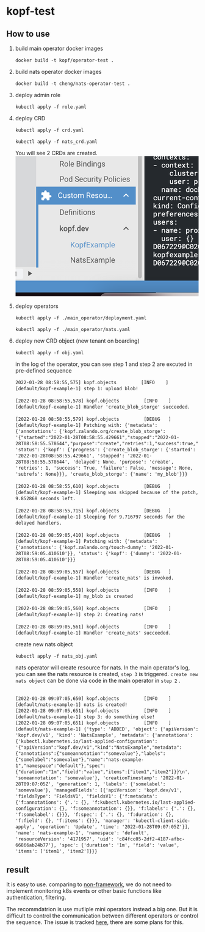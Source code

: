 # kopf-test
## How to use
1. build main operator docker images


	```
	docker build -t kopf/operator-test .
	```


2. build nats operator docker images

	```
	docker build -t cheng/nats-operator-test .
	```


3. deploy admin role


	```
	kubectl apply -f role.yaml

	```


4. deploy CRD


	```
	kubectl apply -f crd.yaml

	```


	```
	kubectl apply -f nats_crd.yaml

	```

	You will see 2 CRDs are created.
	![pic](pic1.png)
5. deploy operators

	```
	kubectl apply -f ./main_operator/deployment.yaml

	```


	```
	kubectl apply -f ./main_operator/nats.yaml

	```

5. deploy new CRD object (new tenant on boarding)

	```
	kubectl apply -f obj.yaml

	```

	in the log of the operator, you can see step 1 and step 2 are excuted in pre-defined sequence
	
	```
	2022-01-28 08:58:55,575] kopf.objects         [INFO    ] [default/kopf-example-1] step 1: upload blob! 
	
	[2022-01-28 08:58:55,578] kopf.objects         [INFO    ] [default/kopf-example-1] Handler 'create_blob_storge' succeeded.

	[2022-01-28 08:58:55,579] kopf.objects         [DEBUG   ] [default/kopf-example-1] Patching with: {'metadata': {'annotations': {'kopf.zalando.org/create_blob_storge': '{"started":"2022-01-28T08:58:55.429661","stopped":"2022-01-28T08:58:55.578644","purpose":"create","retries":1,"success":true,"failure":false}'}}, 'status': {'kopf': {'progress': {'create_blob_storge': {'started': '2022-01-28T08:58:55.429661', 'stopped': '2022-01-28T08:58:55.578644', 'delayed': None, 'purpose': 'create', 'retries': 1, 'success': True, 'failure': False, 'message': None, 'subrefs': None}}}, 'create_blob_storge': {'name': 'my_blob'}}}

	[2022-01-28 08:58:55,610] kopf.objects         [DEBUG   ] [default/kopf-example-1] Sleeping was skipped because of the patch, 9.852868 seconds left.

	[2022-01-28 08:58:55,715] kopf.objects         [DEBUG   ] [default/kopf-example-1] Sleeping for 9.716797 seconds for the delayed handlers.

	[2022-01-28 08:59:05,410] kopf.objects         [DEBUG   ] [default/kopf-example-1] Patching with: {'metadata': {'annotations': {'kopf.zalando.org/touch-dummy': '2022-01-28T08:59:05.410610'}}, 'status': {'kopf': {'dummy': '2022-01-28T08:59:05.410610'}}}

	[2022-01-28 08:59:05,557] kopf.objects         [DEBUG   ] [default/kopf-example-1] Handler 'create_nats' is invoked.

	[2022-01-28 08:59:05,558] kopf.objects         [INFO    ] [default/kopf-example-1] my_blob is created 

	[2022-01-28 08:59:05,560] kopf.objects         [INFO    ] [default/kopf-example-1] step 2: Creating nats! 

	[2022-01-28 08:59:05,561] kopf.objects         [INFO    ] [default/kopf-example-1] Handler 'create_nats' succeeded.
	```
	
	create new nats object  
	
	```
	kubectl apply -f nats_obj.yaml

	```

	nats operator will create resource for nats. In the main operator's log, you can see the nats resource is created, `step 3` is triggered.  `create new nats object` can be done via code in the main operator in `step 2` .
	
	```
	
	[2022-01-28 09:07:05,650] kopf.objects         [INFO    ] [default/nats-example-1] nats is created! 
	[2022-01-28 09:07:05,651] kopf.objects         [INFO    ] [default/nats-example-1] step 3: do something else! 
	[2022-01-28 09:07:05,651] kopf.objects         [INFO    ] [default/nats-example-1] {'type': 'ADDED', 'object': {'apiVersion': 'kopf.dev/v1', 'kind': 'NatsExample', 'metadata': {'annotations': {'kubectl.kubernetes.io/last-applied-configuration': '{"apiVersion":"kopf.dev/v1","kind":"NatsExample","metadata":{"annotations":{"someannotation":"somevalue"},"labels":{"somelabel":"somevalue"},"name":"nats-example-1","namespace":"default"},"spec":{"duration":"1m","field":"value","items":["item1","item2"]}}\n', 'someannotation': 'somevalue'}, 'creationTimestamp': '2022-01-28T09:07:05Z', 'generation': 1, 'labels': {'somelabel': 'somevalue'}, 'managedFields': [{'apiVersion': 'kopf.dev/v1', 'fieldsType': 'FieldsV1', 'fieldsV1': {'f:metadata': {'f:annotations': {'.': {}, 'f:kubectl.kubernetes.io/last-applied-configuration': {}, 'f:someannotation': {}}, 'f:labels': {'.': {}, 'f:somelabel': {}}}, 'f:spec': {'.': {}, 'f:duration': {}, 'f:field': {}, 'f:items': {}}}, 'manager': 'kubectl-client-side-apply', 'operation': 'Update', 'time': '2022-01-28T09:07:05Z'}], 'name': 'nats-example-1', 'namespace': 'default', 'resourceVersion': '4171957', 'uid': 'c84fcc05-2df2-4187-afbc-66866ab24b77'}, 'spec': {'duration': '1m', 'field': 'value', 'items': ['item1', 'item2']}}}

	```
 
## result
It is easy to use. comparing to [non-framework](https://github.com/relaxdiego/python-based-operator/blob/main/src/python_based_operator/operator.py), we do not need to implement monitoring k8s events or other basic functions like authentication, filtering.

The recommdatrion is use mutliple mini operators instead a big one. But it is difficult to control the communication between different operators or control the sequence. The issue is tracked [here](https://github.com/nolar/kopf/issues/317), there are some plans for this.
	
	
	
	
	
	
